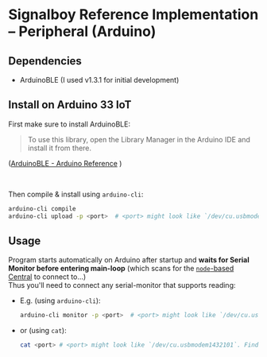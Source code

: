 # Signalboy Reference Implementation – Peripheral (Arduino)
## Dependencies
* ArduinoBLE (I used v1.3.1 for initial development)

## Install on Arduino 33 IoT
First make sure to install ArduinoBLE:
> To use this library, open the Library Manager in the Arduino IDE and install it from there.

([ArduinoBLE - Arduino Reference](https://www.arduino.cc/reference/en/libraries/arduinoble/)
)

<br/>

Then compile & install using `arduino-cli`:
```bash
arduino-cli compile
arduino-cli upload -p <port>  # <port> might look like `/dev/cu.usbmodem1432101`. Find <port> by running `arduino-cli board list`.
```

## Usage
Program starts automatically on Arduino after startup and **waits for Serial Monitor before entering main-loop** (which scans for the [`node`-based Central](../node-peripheral/README.md) to connect to…)  
Thus you'll need to connect any serial-monitor that supports reading:
* E.g. (using `arduino-cli`):
  ```bash
  arduino-cli monitor -p <port>  # <port> might look like `/dev/cu.usbmodem1432101`. Find <port> by running `arduino-cli board list`.
  ```
* or (using `cat`):
  ```bash
  cat <port> # <port> might look like `/dev/cu.usbmodem1432101`. Find <port> by running `arduino-cli board list`.
  ```
